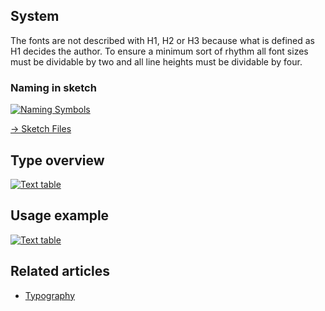 ## System

The fonts are not described with H1, H2 or H3 because what is defined as H1
decides the author. To ensure a minimum sort of rhythm all font sizes must be dividable by two and
all line heights must be dividable by four.

### Naming in sketch

[![Naming Symbols](/api/static/documentation/markdown/getting-started/sketch_files_naming_text_styles.png)](/api/static/documentation/markdown/getting-started/sketch_files_naming_text_styles.png)

[→ Sketch Files](/doc/docs/documentation/10-getting-started/sketch-files.html?getting-started-enabled=true)

## Type overview

[![Text table](/api/static/documentation/components/text/text_table.png)](/api/static/documentation/components/text/text_table.png)

## Usage example

[![Text table](/api/static/documentation/components/text/text_usage_example.png)](/api/static/documentation/components/text/text_usage_example.png)

## Related articles

- [Typography](/doc/docs/documentation/40-appearance/typography?styleguide-components-enabled=true&appearance-enabled=true)
